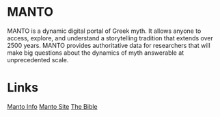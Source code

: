 # MANTO
MANTO is a dynamic digital portal of Greek myth. It allows anyone to access, explore, and understand a storytelling tradition that extends over 2500 years. MANTO provides authoritative data for researchers that will make big questions about the dynamics of myth answerable at unprecedented scale.

# Links
[Manto Info](https://www.manto-myth.org/manto)
[Manto Site](https://manto.unh.edu/viewer.p/60/2616/scenario/1/geo/)
[The Bible](https://docs.google.com/document/d/1XOIfpj942tLPpQEhbGQ0KOFYmY-o3llI/edit?usp=sharing&ouid=113800486611198161607&rtpof=true&sd=true)